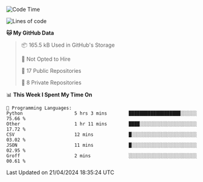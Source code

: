 <!--START_SECTION:waka-->
![Code Time](http://img.shields.io/badge/Code%20Time-882%20hrs%2047%20mins-blue)

![Lines of code](https://img.shields.io/badge/From%20Hello%20World%20I%27ve%20Written-208.0%20thousand%20lines%20of%20code-blue)

**🐱 My GitHub Data** 

> 📦 165.5 kB Used in GitHub's Storage 
 > 
> 🚫 Not Opted to Hire
 > 
> 📜 17 Public Repositories 
 > 
> 🔑 8 Private Repositories 
 > 
📊 **This Week I Spent My Time On** 

```text
💬 Programming Languages: 
Python                   5 hrs 3 mins        ███████████████████░░░░░░   75.66 % 
Other                    1 hr 11 mins        ████░░░░░░░░░░░░░░░░░░░░░   17.72 % 
CSV                      12 mins             █░░░░░░░░░░░░░░░░░░░░░░░░   03.02 % 
JSON                     11 mins             █░░░░░░░░░░░░░░░░░░░░░░░░   02.95 % 
Groff                    2 mins              ░░░░░░░░░░░░░░░░░░░░░░░░░   00.61 % 
```


 Last Updated on 21/04/2024 18:35:24 UTC
<!--END_SECTION:waka-->
